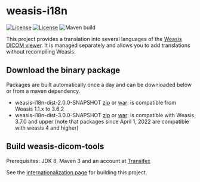 # weasis-i18n #

[![License](https://img.shields.io/badge/License-EPL%202.0-blue.svg)](https://opensource.org/licenses/EPL-2.0) [![License](https://img.shields.io/badge/License-Apache%202.0-blue.svg)](https://opensource.org/licenses/Apache-2.0) ![Maven build](https://github.com/nroduit/weasis-i18n/workflows/Build/badge.svg?branch=master)

This project provides a translation into several languages of
the [Weasis DICOM viewer](https://github.com/nroduit/Weasis). It is managed separately and allows
you to add translations without recompiling Weasis.

## Download the binary package ##

Packages are built automatically once a day and can be downloaded below or from a maven dependency.

* weasis-i18n-dist-2.0.0-SNAPSHOT [zip](https://github.com/nroduit/mvn-repo/raw/master/org/weasis/weasis-i18n-dist/2.0.0-SNAPSHOT/weasis-i18n-dist-2.0.0-SNAPSHOT.zip) or [war](https://github.com/nroduit/mvn-repo/raw/master/org/weasis/weasis-i18n-dist/2.0.0-SNAPSHOT/weasis-i18n.war): is compatible from Weasis 1.1.x to 3.6.2
* weasis-i18n-dist-3.0.0-SNAPSHOT [zip](https://github.com/nroduit/mvn-repo/raw/master/org/weasis/weasis-i18n-dist/3.0.0-SNAPSHOT/weasis-i18n-dist-3.0.0-SNAPSHOT.zip) or [war](https://github.com/nroduit/mvn-repo/raw/master/org/weasis/weasis-i18n-dist/3.0.0-SNAPSHOT/weasis-i18n.war): is compatible with Weasis 3.7.0 and upper (note that packages since April 1, 2022 are compatible with weasis 4 and higher)



## Build weasis-dicom-tools ##

Prerequisites: JDK 8, Maven 3 and an account at [Transifex](https://www.transifex.com/signin)

See the [internationalization page](https://nroduit.github.io/en/getting-started/translating/) for
building this project.
